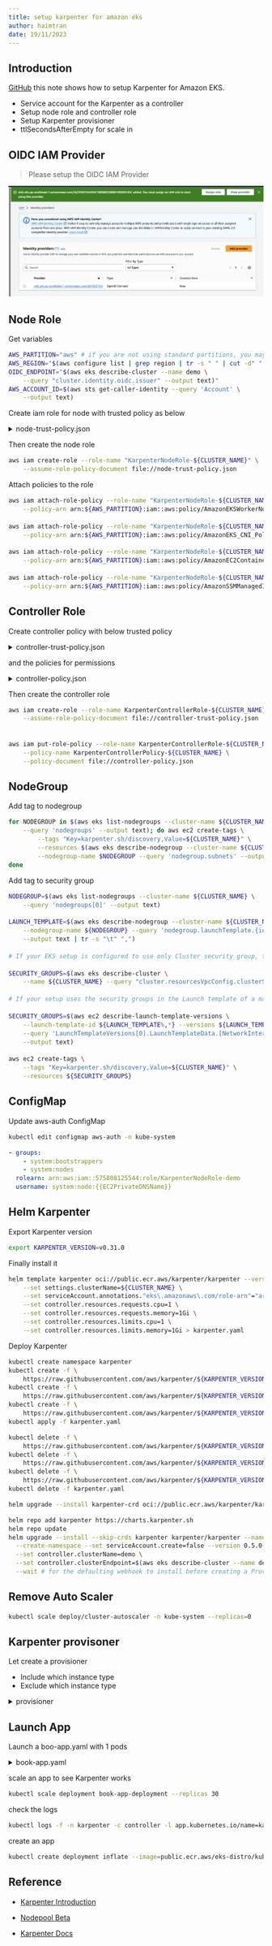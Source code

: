 ```yaml
---
title: setup karpenter for amazon eks
author: haimtran
date: 19/11/2023
---
```


## Introduction

[GitHub](https://github.com/cdk-entest/eks-cdk-launch/tree/master/karpenter) this note shows how to setup Karpenter for Amazon EKS.

- Service account for the Karpenter as a controller
- Setup node role and controller role
- Setup Karpenter provisioner
- ttlSecondsAfterEmpty for scale in

## OIDC IAM Provider

> Please setup the OIDC IAM Provider

![eks-oidc-iam-provider](../assets/eks-oidc-iam-provider.png)

## Node Role

Get variables

```bash
AWS_PARTITION="aws" # if you are not using standard partitions, you may need to configure to aws-cn / aws-us-gov
AWS_REGION="$(aws configure list | grep region | tr -s " " | cut -d" " -f3)"
OIDC_ENDPOINT="$(aws eks describe-cluster --name demo \
    --query "cluster.identity.oidc.issuer" --output text)"
AWS_ACCOUNT_ID=$(aws sts get-caller-identity --query 'Account' \
    --output text)
```

Create iam role for node with trusted policy as below

<details>
<summary>node-trust-policy.json</summary>

```json
{
  "Version": "2012-10-17",
  "Statement": [
    {
      "Effect": "Allow",
      "Principal": {
        "Service": "ec2.amazonaws.com"
      },
      "Action": "sts:AssumeRole"
    }
  ]
}
```

</details>

Then create the node role

```bash
aws iam create-role --role-name "KarpenterNodeRole-${CLUSTER_NAME}" \
    --assume-role-policy-document file://node-trust-policy.json
```

Attach policies to the role

```bash
aws iam attach-role-policy --role-name "KarpenterNodeRole-${CLUSTER_NAME}" \
    --policy-arn arn:${AWS_PARTITION}:iam::aws:policy/AmazonEKSWorkerNodePolicy

aws iam attach-role-policy --role-name "KarpenterNodeRole-${CLUSTER_NAME}" \
    --policy-arn arn:${AWS_PARTITION}:iam::aws:policy/AmazonEKS_CNI_Policy

aws iam attach-role-policy --role-name "KarpenterNodeRole-${CLUSTER_NAME}" \
    --policy-arn arn:${AWS_PARTITION}:iam::aws:policy/AmazonEC2ContainerRegistryReadOnly

aws iam attach-role-policy --role-name "KarpenterNodeRole-${CLUSTER_NAME}" \
    --policy-arn arn:${AWS_PARTITION}:iam::aws:policy/AmazonSSMManagedInstanceCore
```

## Controller Role

Create controller policy with below trusted policy

<details>
<summary>controller-trust-policy.json</summary>

```json
{
  "Version": "2012-10-17",
  "Statement": [
    {
      "Effect": "Allow",
      "Principal": {
        "Federated": "arn:${AWS_PARTITION}:iam::${AWS_ACCOUNT_ID}:oidc-provider/${OIDC_ENDPOINT#*//}"
      },
      "Action": "sts:AssumeRoleWithWebIdentity",
      "Condition": {
        "StringEquals": {
          "${OIDC_ENDPOINT#*//}:aud": "sts.amazonaws.com",
          "${OIDC_ENDPOINT#*//}:sub": "system:serviceaccount:karpenter:karpenter"
        }
      }
    }
  ]
}
```

</details>

and the policies for permissions

<details>
<summary>controller-policy.json</summary>

```json
{
  "Statement": [
    {
      "Action": [
        "ssm:GetParameter",
        "ec2:DescribeImages",
        "ec2:RunInstances",
        "ec2:DescribeSubnets",
        "ec2:DescribeSecurityGroups",
        "ec2:DescribeLaunchTemplates",
        "ec2:DescribeInstances",
        "ec2:DescribeInstanceTypes",
        "ec2:DescribeInstanceTypeOfferings",
        "ec2:DescribeAvailabilityZones",
        "ec2:DeleteLaunchTemplate",
        "ec2:CreateTags",
        "ec2:CreateLaunchTemplate",
        "ec2:CreateFleet",
        "ec2:DescribeSpotPriceHistory",
        "pricing:GetProducts"
      ],
      "Effect": "Allow",
      "Resource": "*",
      "Sid": "Karpenter"
    },
    {
      "Action": "ec2:TerminateInstances",
      "Condition": {
        "StringLike": {
          "ec2:ResourceTag/karpenter.sh/nodepool": "*"
        }
      },
      "Effect": "Allow",
      "Resource": "*",
      "Sid": "ConditionalEC2Termination"
    },
    {
      "Effect": "Allow",
      "Action": "iam:PassRole",
      "Resource": "arn:${AWS_PARTITION}:iam::${AWS_ACCOUNT_ID}:role/KarpenterNodeRole-${CLUSTER_NAME}",
      "Sid": "PassNodeIAMRole"
    },
    {
      "Effect": "Allow",
      "Action": "eks:DescribeCluster",
      "Resource": "arn:${AWS_PARTITION}:eks:${AWS_REGION}:${AWS_ACCOUNT_ID}:cluster/${CLUSTER_NAME}",
      "Sid": "EKSClusterEndpointLookup"
    },
    {
      "Sid": "AllowScopedInstanceProfileCreationActions",
      "Effect": "Allow",
      "Resource": "*",
      "Action": ["iam:CreateInstanceProfile"],
      "Condition": {
        "StringEquals": {
          "aws:RequestTag/kubernetes.io/cluster/${CLUSTER_NAME}": "owned",
          "aws:RequestTag/topology.kubernetes.io/region": "${AWS_REGION}"
        },
        "StringLike": {
          "aws:RequestTag/karpenter.k8s.aws/ec2nodeclass": "*"
        }
      }
    },
    {
      "Sid": "AllowScopedInstanceProfileTagActions",
      "Effect": "Allow",
      "Resource": "*",
      "Action": ["iam:TagInstanceProfile"],
      "Condition": {
        "StringEquals": {
          "aws:ResourceTag/kubernetes.io/cluster/${CLUSTER_NAME}": "owned",
          "aws:ResourceTag/topology.kubernetes.io/region": "${AWS_REGION}",
          "aws:RequestTag/kubernetes.io/cluster/${CLUSTER_NAME}": "owned",
          "aws:RequestTag/topology.kubernetes.io/region": "${AWS_REGION}"
        },
        "StringLike": {
          "aws:ResourceTag/karpenter.k8s.aws/ec2nodeclass": "*",
          "aws:RequestTag/karpenter.k8s.aws/ec2nodeclass": "*"
        }
      }
    },
    {
      "Sid": "AllowScopedInstanceProfileActions",
      "Effect": "Allow",
      "Resource": "*",
      "Action": [
        "iam:AddRoleToInstanceProfile",
        "iam:RemoveRoleFromInstanceProfile",
        "iam:DeleteInstanceProfile"
      ],
      "Condition": {
        "StringEquals": {
          "aws:ResourceTag/kubernetes.io/cluster/${CLUSTER_NAME}": "owned",
          "aws:ResourceTag/topology.kubernetes.io/region": "${AWS_REGION}"
        },
        "StringLike": {
          "aws:ResourceTag/karpenter.k8s.aws/ec2nodeclass": "*"
        }
      }
    },
    {
      "Sid": "AllowInstanceProfileReadActions",
      "Effect": "Allow",
      "Resource": "*",
      "Action": "iam:GetInstanceProfile"
    }
  ],
  "Version": "2012-10-17"
}
```

</details>

Then create the controller role

```bash
aws iam create-role --role-name KarpenterControllerRole-${CLUSTER_NAME} \
    --assume-role-policy-document file://controller-trust-policy.json


aws iam put-role-policy --role-name KarpenterControllerRole-${CLUSTER_NAME} \
    --policy-name KarpenterControllerPolicy-${CLUSTER_NAME} \
    --policy-document file://controller-policy.json
```

## NodeGroup

Add tag to nodegroup

```bash
for NODEGROUP in $(aws eks list-nodegroups --cluster-name ${CLUSTER_NAME} \
    --query 'nodegroups' --output text); do aws ec2 create-tags \
        --tags "Key=karpenter.sh/discovery,Value=${CLUSTER_NAME}" \
        --resources $(aws eks describe-nodegroup --cluster-name ${CLUSTER_NAME} \
        --nodegroup-name $NODEGROUP --query 'nodegroup.subnets' --output text )
done
```

Add tag to security group

```bash
NODEGROUP=$(aws eks list-nodegroups --cluster-name ${CLUSTER_NAME} \
    --query 'nodegroups[0]' --output text)

LAUNCH_TEMPLATE=$(aws eks describe-nodegroup --cluster-name ${CLUSTER_NAME} \
    --nodegroup-name ${NODEGROUP} --query 'nodegroup.launchTemplate.{id:id,version:version}' \
    --output text | tr -s "\t" ",")

# If your EKS setup is configured to use only Cluster security group, then please execute -

SECURITY_GROUPS=$(aws eks describe-cluster \
    --name ${CLUSTER_NAME} --query "cluster.resourcesVpcConfig.clusterSecurityGroupId" --output text)

# If your setup uses the security groups in the Launch template of a managed node group, then :

SECURITY_GROUPS=$(aws ec2 describe-launch-template-versions \
    --launch-template-id ${LAUNCH_TEMPLATE%,*} --versions ${LAUNCH_TEMPLATE#*,} \
    --query 'LaunchTemplateVersions[0].LaunchTemplateData.[NetworkInterfaces[0].Groups||SecurityGroupIds]' \
    --output text)

aws ec2 create-tags \
    --tags "Key=karpenter.sh/discovery,Value=${CLUSTER_NAME}" \
    --resources ${SECURITY_GROUPS}
```

## ConfigMap

Update aws-auth ConfigMap

```bash
kubectl edit configmap aws-auth -n kube-system
```

```yaml
- groups:
    - system:bootstrappers
    - system:nodes
  rolearn: arn:aws:iam::575808125544:role/KarpenterNodeRole-demo
  username: system:node:{{EC2PrivateDNSName}}
```

## Helm Karpenter

Export Karpenter version

```bash
export KARPENTER_VERSION=v0.31.0
```

Finally install it

```bash
helm template karpenter oci://public.ecr.aws/karpenter/karpenter --version ${KARPENTER_VERSION} --namespace karpenter \
    --set settings.clusterName=${CLUSTER_NAME} \
    --set serviceAccount.annotations."eks\.amazonaws\.com/role-arn"="arn:${AWS_PARTITION}:iam::${AWS_ACCOUNT_ID}:role/KarpenterControllerRole-${CLUSTER_NAME}" \
    --set controller.resources.requests.cpu=1 \
    --set controller.resources.requests.memory=1Gi \
    --set controller.resources.limits.cpu=1 \
    --set controller.resources.limits.memory=1Gi > karpenter.yaml
```

Deploy Karpenter

```bash
kubectl create namespace karpenter
kubectl create -f \
    https://raw.githubusercontent.com/aws/karpenter/${KARPENTER_VERSION}/pkg/apis/crds/karpenter.sh_nodepools.yaml
kubectl create -f \
    https://raw.githubusercontent.com/aws/karpenter/${KARPENTER_VERSION}/pkg/apis/crds/karpenter.k8s.aws_ec2nodeclasses.yaml
kubectl create -f \
    https://raw.githubusercontent.com/aws/karpenter/${KARPENTER_VERSION}/pkg/apis/crds/karpenter.sh_nodeclaims.yaml
kubectl apply -f karpenter.yaml
```

```bash
kubectl delete -f \
    https://raw.githubusercontent.com/aws/karpenter/${KARPENTER_VERSION}/pkg/apis/crds/karpenter.sh_nodepools.yaml
kubectl delete -f \
    https://raw.githubusercontent.com/aws/karpenter/${KARPENTER_VERSION}/pkg/apis/crds/karpenter.k8s.aws_ec2nodeclasses.yaml
kubectl delete -f \
    https://raw.githubusercontent.com/aws/karpenter/${KARPENTER_VERSION}/pkg/apis/crds/karpenter.sh_nodeclaims.yaml
kubectl delete -f karpenter.yaml
```

```bash
helm upgrade --install karpenter-crd oci://public.ecr.aws/karpenter/karpenter-crd --version v0.31.0--namespace karpenter
```

```bash
helm repo add karpenter https://charts.karpenter.sh
helm repo update
helm upgrade --install --skip-crds karpenter karpenter/karpenter --namespace karpenter \
  --create-namespace --set serviceAccount.create=false --version 0.5.0 \
  --set controller.clusterName=demo \
  --set controller.clusterEndpoint=$(aws eks describe-cluster --name demo --query "cluster.endpoint" --output json) \
  --wait # for the defaulting webhook to install before creating a Provisioner
```

## Remove Auto Scaler

```bash
kubectl scale deploy/cluster-autoscaler -n kube-system --replicas=0
```

## Karpenter provisoner

Let create a provisioner

- Include which instance type
- Exclude which instance type

<details>
<summary>provisioner</summary>

```yaml
# This example provisioner will provision general purpose instances
apiVersion: karpenter.sh/v1alpha5
kind: Provisioner
metadata:
  name: default
spec:
  requirements:
    # Include general purpose instance families
    - key: karpenter.k8s.aws/instance-family
      operator: In
      values: [t3, c3, m3]
    # Exclude small instance sizes
    - key: karpenter.k8s.aws/instance-size
      operator: In
      values: [small, medium, large, 2xlarge]
  providerRef:
    name: default
---
apiVersion: karpenter.k8s.aws/v1alpha1
kind: AWSNodeTemplate
metadata:
  name: default
spec:
  instanceProfile: "eks-dcc5f320-53e6-b45f-8d4c-f736c0656449"
  subnetSelector:
    karpenter.sh/discovery: "demo" # replace with your cluster name
  securityGroupSelector:
    karpenter.sh/discovery: "demo" # replace with your cluster name
```

</details>

## Launch App

Launch a boo-app.yaml with 1 pods

<details>
<summary>book-app.yaml</summary>

```yaml
apiVersion: v1
kind: Service
metadata:
  name: book-app-service
  annotations:
    service.beta.kubernetes.io/aws-load-balancer-backend-protocol: http
    service.beta.kubernetes.io/aws-load-balancer-ssl-cert: arn:aws:acm:ap-southeast-1:575808125544:certificate/61d3f411-eba3-48dd-bb9a-fbea3481fc17
    service.beta.kubernetes.io/aws-load-balancer-ssl-ports: https
spec:
  ports:
    - port: 80
      targetPort: 8080
      name: http
    - port: 443
      targetPort: 8080
      name: https
  selector:
    app: book-app
  type: LoadBalancer
---
apiVersion: apps/v1
kind: Deployment
metadata:
  name: book-app-deployment
spec:
  replicas: 1
  selector:
    matchLabels:
      app: book-app
  template:
    metadata:
      labels:
        app: book-app
    spec:
      containers:
        - image: 575808125544.dkr.ecr.ap-southeast-1.amazonaws.com/book-app
          name: book-app
          ports:
            - containerPort: 8080
          resources:
            limits:
              cpu: 1
            requests:
              cpu: 1
---
apiVersion: autoscaling/v2
kind: HorizontalPodAutoscaler
metadata:
  name: book-app-hpa
  namespace: default
spec:
  maxReplicas: 1000
  metrics:
    - resource:
        name: cpu
        target:
          averageUtilization: 5
          type: Utilization
      type: Resource
  minReplicas: 2
  scaleTargetRef:
    apiVersion: apps/v1
    kind: Deployment
    name: book-app-deployment
```

</details>

scale an app to see Karpenter works

```bash
kubectl scale deployment book-app-deployment --replicas 30
```

check the logs

```bash
kubectl logs -f -n karpenter -c controller -l app.kubernetes.io/name=karpenter
```

create an app

```bash
kubectl create deployment inflate --image=public.ecr.aws/eks-distro/kubernetes/pause:3.2 --requests.cpu=1
```

## Reference

- [Karpenter Introduction](https://aws.amazon.com/blogs/aws/introducing-karpenter-an-open-source-high-performance-kubernetes-cluster-autoscaler/)

- [Nodepool Beta](https://aws.amazon.com/blogs/containers/karpenter-graduates-to-beta/)

- [Karpenter Docs](https://karpenter.sh/v0.29/concepts/provisioners/#specproviderref)
